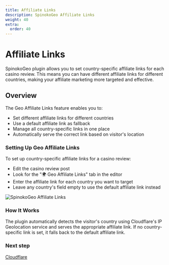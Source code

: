 ```yaml
---
title: Affiliate Links
description: SpinokoGeo Affiliate Links
weight: 40
extra:
  order: 40
---
```


# Affiliate Links

SpinokoGeo plugin allows you to set country-specific affiliate links for each casino review. This means you can have different affiliate links for different countries, making your affiliate marketing more targeted and effective.

## Overview

The Geo Affiliate Links feature enables you to:

- Set different affiliate links for different countries
- Use a default affiliate link as fallback
- Manage all country-specific links in one place
- Automatically serve the correct link based on visitor's location

### Setting Up Geo Affiliate Links

To set up country-specific affiliate links for a casino review:

- Edit the casino review post
- Look for the "🌍 Geo Affiliate Links" tab in the editor
- Enter the affiliate link for each country you want to target
- Leave any country's field empty to use the default affiliate link instead

![SpinokoGeo Affiliate Links](https://media.dinomatic.com/images/docs/spinoko-geo/spinoko-geo-affiliate-links.jpg)

### How It Works

The plugin automatically detects the visitor's country using Cloudflare's IP Geolocation service and serves the appropriate affiliate link. If no country-specific link is set, it falls back to the default affiliate link.

### Next step

[Cloudflare](/docs/spinoko-geo/cloudflare/)
